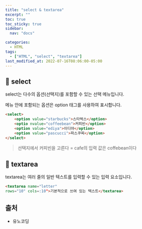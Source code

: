 ```yaml
---
title: "select & textarea"
excerpt: ""
toc: true
toc_sticky: true
sidebar:
  nav: "docs"

categories:
  - HTML
tags:
  - ["HTML", "select", "textarea"]
last_modified_at: 2022-07-16T08:06:00-05:00
---
```


## 📄 select

select는 다수의 옵션(선택지)를 포함할 수 있는 선택 메뉴입니다.

메뉴 안에 포함되는 옵션은 option 태그를 사용하여 표시합니다.

```html
<select>
    <option value="starbucks">스타벅스</option>
    <optio nvalue="coffeebean">커피빈</option>
    <option value="ediya">이디야</option>
    <option value="pascucci">파스쿠찌</option>
</select>
```

> 선택지에서 커피빈을 고른다 = cafe의 입력 값은 coffebean이다

## 📄 textarea

textarea는 여러 줄의 일반 텍스트를 입력할 수 있는 입력 요소입니다.

```html
<textarea name="letter"
rows="10" cols=:10">기본적으로 쓰여 있는 텍스트</textarea>
```

## 출처

- 유노코딩
